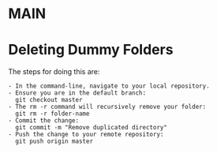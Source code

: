 # MAIN
# Deleting Dummy Folders
The steps for doing this are:

    - In the command-line, navigate to your local repository.
    - Ensure you are in the default branch:
      git checkout master
    - The rm -r command will recursively remove your folder:
      git rm -r folder-name
    - Commit the change:
      git commit -m "Remove duplicated directory"
    - Push the change to your remote repository:
      git push origin master
